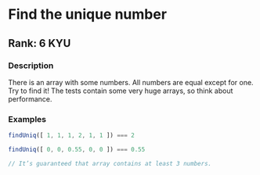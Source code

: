 # Find the unique number

## Rank: 6 KYU

### Description

There is an array with some numbers. All numbers are equal except for one. Try to find it!
The tests contain some very huge arrays, so think about performance.


### Examples

```ts
findUniq([ 1, 1, 1, 2, 1, 1 ]) === 2

findUniq([ 0, 0, 0.55, 0, 0 ]) === 0.55

// It’s guaranteed that array contains at least 3 numbers.
```